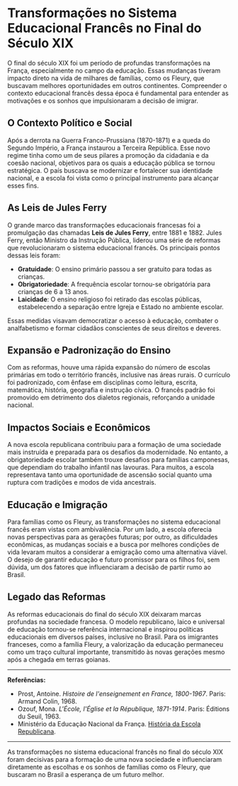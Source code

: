 # Transformações no Sistema Educacional Francês no Final do Século XIX

O final do século XIX foi um período de profundas transformações na França, especialmente no campo da educação. Essas mudanças tiveram impacto direto na vida de milhares de famílias, como os Fleury, que buscavam melhores oportunidades em outros continentes. Compreender o contexto educacional francês dessa época é fundamental para entender as motivações e os sonhos que impulsionaram a decisão de imigrar.

## O Contexto Político e Social

Após a derrota na Guerra Franco-Prussiana (1870-1871) e a queda do Segundo Império, a França instaurou a Terceira República. Esse novo regime tinha como um de seus pilares a promoção da cidadania e da coesão nacional, objetivos para os quais a educação pública se tornou estratégica. O país buscava se modernizar e fortalecer sua identidade nacional, e a escola foi vista como o principal instrumento para alcançar esses fins.

## As Leis de Jules Ferry

O grande marco das transformações educacionais francesas foi a promulgação das chamadas **Leis de Jules Ferry**, entre 1881 e 1882. Jules Ferry, então Ministro da Instrução Pública, liderou uma série de reformas que revolucionaram o sistema educacional francês. Os principais pontos dessas leis foram:

- **Gratuidade**: O ensino primário passou a ser gratuito para todas as crianças.
- **Obrigatoriedade**: A frequência escolar tornou-se obrigatória para crianças de 6 a 13 anos.
- **Laicidade**: O ensino religioso foi retirado das escolas públicas, estabelecendo a separação entre Igreja e Estado no ambiente escolar.

Essas medidas visavam democratizar o acesso à educação, combater o analfabetismo e formar cidadãos conscientes de seus direitos e deveres.

## Expansão e Padronização do Ensino

Com as reformas, houve uma rápida expansão do número de escolas primárias em todo o território francês, inclusive nas áreas rurais. O currículo foi padronizado, com ênfase em disciplinas como leitura, escrita, matemática, história, geografia e instrução cívica. O francês padrão foi promovido em detrimento dos dialetos regionais, reforçando a unidade nacional.

## Impactos Sociais e Econômicos

A nova escola republicana contribuiu para a formação de uma sociedade mais instruída e preparada para os desafios da modernidade. No entanto, a obrigatoriedade escolar também trouxe desafios para famílias camponesas, que dependiam do trabalho infantil nas lavouras. Para muitos, a escola representava tanto uma oportunidade de ascensão social quanto uma ruptura com tradições e modos de vida ancestrais.

## Educação e Imigração

Para famílias como os Fleury, as transformações no sistema educacional francês eram vistas com ambivalência. Por um lado, a escola oferecia novas perspectivas para as gerações futuras; por outro, as dificuldades econômicas, as mudanças sociais e a busca por melhores condições de vida levaram muitos a considerar a emigração como uma alternativa viável. O desejo de garantir educação e futuro promissor para os filhos foi, sem dúvida, um dos fatores que influenciaram a decisão de partir rumo ao Brasil.

## Legado das Reformas

As reformas educacionais do final do século XIX deixaram marcas profundas na sociedade francesa. O modelo republicano, laico e universal de educação tornou-se referência internacional e inspirou políticas educacionais em diversos países, inclusive no Brasil. Para os imigrantes franceses, como a família Fleury, a valorização da educação permaneceu como um traço cultural importante, transmitido às novas gerações mesmo após a chegada em terras goianas.

---

**Referências:**

- Prost, Antoine. *Histoire de l'enseignement en France, 1800-1967*. Paris: Armand Colin, 1968.
- Ozouf, Mona. *L'École, l'Église et la République, 1871-1914*. Paris: Éditions du Seuil, 1963.
- Ministério da Educação Nacional da França. [História da Escola Republicana](https://www.education.gouv.fr/histoire-de-l-ecole-republicaine-11212).

---

As transformações no sistema educacional francês no final do século XIX foram decisivas para a formação de uma nova sociedade e influenciaram diretamente as escolhas e os sonhos de famílias como os Fleury, que buscaram no Brasil a esperança de um futuro melhor.